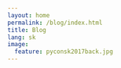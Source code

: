 ```yaml
---
layout: home
permalink: /blog/index.html
title: Blog
lang: sk
image:
  feature: pyconsk2017back.jpg
---
```

